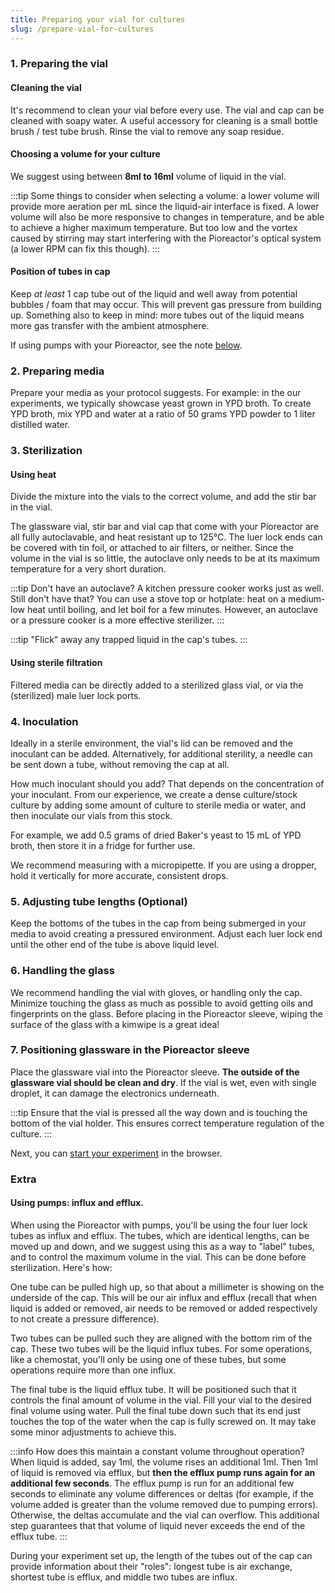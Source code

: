 ```yaml
---
title: Preparing your vial for cultures
slug: /prepare-vial-for-cultures
---
```


### 1. Preparing the vial

#### Cleaning the vial

It's recommend to clean your vial before every use. The vial and cap can be cleaned with soapy water. A useful accessory for cleaning is a small bottle brush / test tube brush. Rinse the vial to remove any soap residue.

#### Choosing a volume for your culture

We suggest using between **8ml to 16ml** volume of liquid in the vial.

:::tip
Some things to consider when selecting a volume: a lower volume will provide more aeration per mL since the liquid-air interface is fixed. A lower volume will also be more responsive to changes in temperature, and be able to achieve a higher maximum temperature. But too low and the vortex caused by stirring may start interfering with the Pioreactor's optical system (a lower RPM can fix this though).
:::

#### Position of tubes in cap

Keep _at least_ 1 cap tube out of the liquid and well away from potential bubbles / foam that may occur. This will prevent gas pressure from building up. Something also to keep in mind: more tubes out of the liquid means more gas transfer with the ambient atmosphere.

If using pumps with your Pioreactor, see the note [below](/user-guide/prepare-vial-for-cultures#using-pumps-influx-and-efflux).

### 2. Preparing media 

Prepare your media as your protocol suggests. For example: in the our experiments, we typically showcase yeast grown in YPD broth. To create YPD broth, mix YPD and water at a ratio of 50 grams YPD powder to 1 liter distilled water.


### 3. Sterilization


#### Using heat

Divide the mixture into the vials to the correct volume, and add the stir bar in the vial.

The glassware vial, stir bar and vial cap that come with your Pioreactor are all fully autoclavable, and heat resistant up to 125℃. The luer lock ends can be covered with tin foil, or attached to air filters, or neither. Since the volume in the vial is so little, the autoclave only needs to be at its maximum temperature for a very short duration.

:::tip
Don't have an autoclave? A kitchen pressure cooker works just as well. Still don't have that? You can use a stove top or hotplate: heat on a medium-low heat until boiling, and let boil for a few minutes. However, an autoclave or a pressure cooker is a more effective sterilizer.
:::

:::tip
"Flick" away any trapped liquid in the cap's tubes.
:::


#### Using sterile filtration

Filtered media can be directly added to a sterilized glass vial, or via the (sterilized) male luer lock ports.


### 4. Inoculation

Ideally in a sterile environment, the vial's lid can be removed and the inoculant can be added. Alternatively, for additional sterility, a needle can be sent down a tube, without removing the cap at all.

How much inoculant should you add? That depends on the concentration of your inoculant. From our experience, we create a dense culture/stock culture by adding some amount of culture to sterile media or water, and then inoculate our vials from this stock. 

For example, we add 0.5 grams of dried Baker's yeast to 15 mL of YPD broth, then store it in a fridge for further use. 

We recommend measuring with a micropipette. If you are using a dropper, hold it vertically for more accurate, consistent drops.

### 5. Adjusting tube lengths (Optional)

Keep the bottoms of the tubes in the cap from being submerged in your media to avoid creating a pressured environment. Adjust each luer lock end until the other end of the tube is above liquid level.

### 6. Handling the glass

We recommend handling the vial with gloves, or handling only the cap. Minimize touching the glass as much as possible to avoid getting oils and fingerprints on the glass. Before placing in the Pioreactor sleeve, wiping the surface of the glass with a kimwipe is a great idea!

### 7. Positioning glassware in the Pioreactor sleeve

Place the glassware vial into the Pioreactor sleeve. **The outside of the glassware vial should be clean and dry**. If the vial is wet, even with single droplet, it can damage the electronics underneath.

:::tip
Ensure that the vial is pressed all the way down and is touching the bottom of the vial holder. This ensures correct temperature regulation of the culture.
:::


Next, you can [start your experiment](/user-guide/set-up-an-experiment) in the browser.


### Extra
#### Using pumps: influx and efflux.

When using the Pioreactor with pumps, you'll be using the four luer lock tubes as influx and efflux. The tubes, which are identical lengths, can be moved up and down, and we suggest using this as a way to "label" tubes, and to control the maximum volume in the vial. This can be done before sterilization. Here's how:

One tube can be pulled high up, so that about a millimeter is showing on the underside of the cap. This will be our air influx and efflux (recall that when liquid is added or removed, air needs to be removed or added respectively to not create a pressure difference).

Two tubes can be pulled such they are aligned with the bottom rim of the cap. These two tubes will be the liquid influx tubes. For some operations, like a chemostat, you'll only be using one of these tubes, but some operations require more than one influx.

The final tube is the liquid efflux tube. It will be positioned such that it controls the final amount of volume in the vial. Fill your vial to the desired final volume using water. Pull the final tube down such that its end just touches the top of the water when the cap is fully screwed on. It may take some minor adjustments to achieve this.

:::info
How does this maintain a constant volume throughout operation? When liquid is added, say 1ml, the volume rises an additional 1ml. Then 1ml of liquid is removed via efflux, but **then the efflux pump runs again for an additional few seconds**.  The efflux pump is run for an additional few seconds to eliminate any volume differences or deltas (for example, if the volume added is greater than the volume removed due to pumping errors). Otherwise, the deltas accumulate and the vial can overflow. This additional step guarantees that that volume of liquid never exceeds the end of the efflux tube.
:::

During your experiment set up, the length of the tubes out of the cap can provide information about their "roles": longest tube is air exchange, shortest tube is efflux, and middle two tubes are influx.




